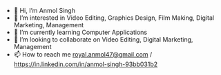 - 👋 Hi, I’m Anmol Singh
- 👀 I’m interested in Video Editing, Graphics Design, Film Making, Digital Marketing, Management
- 🌱 I’m currently learning Computer Applications
- 💞️ I’m looking to collaborate on Video Editing, Digital Marketing, Management
- 📫 How to reach me royal.anmol47@gmail.com / https://in.linkedin.com/in/anmol-singh-93bb031b2

<!---
Royal-Singh/Royal-Singh is a ✨ special ✨ repository because its `README.md` (this file) appears on your GitHub profile.
You can click the Preview link to take a look at your changes.
--->
